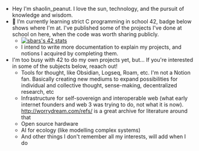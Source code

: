 - Hey I'm shaolin_peanut. I love the sun, technology, and the pursuit of knowledge and wisdom.
- 🌱 I’m currently learning strict C programming in school 42, badge below shows where I'm at. I've published some of the projects I've done at school on here, when the code was worth sharing publicly.
  - [![sbars's 42 stats](https://badge42.vercel.app/api/v2/cl1yzv2a0004009ktxup1wxxg/stats?cursusId=21&coalitionId=193)](https://github.com/JaeSeoKim/badge42)
  - I intend to write more documentation to explain my projects, and notions I acquired by completing them.
- I'm too busy with 42 to do my own projects yet, but... If you're interested in some of the subjects below, reaach out!
  - Tools for thought, like Obsidian, Logseq, Roam, etc. I'm not a Notion fan. Basically creating new mediums to expand possibilities for individual and collective thought, sense-making, decentralized research, etc
  - Infrastructure for self-sovereign and interoperable web (what early internet founders and web 3 was trying to do, not what it is now). http://worrydream.com/refs/ is a great archive for literature around that
  - Open source hardware
  - AI for ecology (like modelling complex systems)
  - And other things I don't remember all my interests, will add when I do
